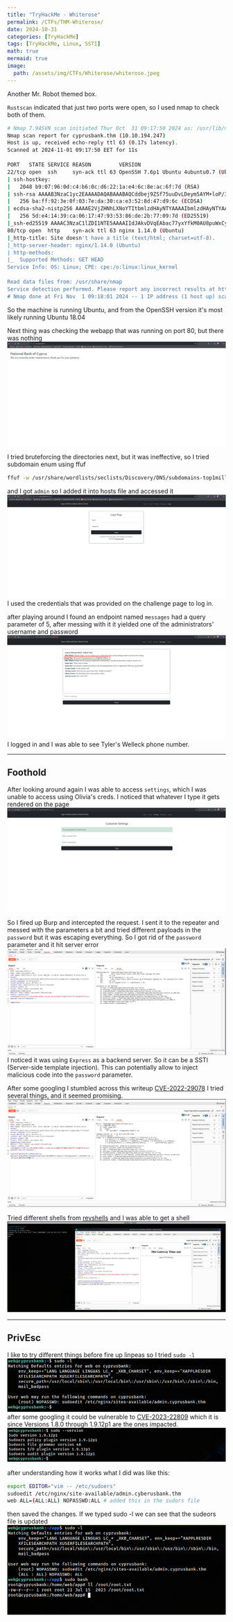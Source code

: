 ```yaml
---
title: "TryHackMe - Whiterose"
permalink: /CTFs/THM-Whiterose/
date: 2024-10-31
categories: [TryHackMe]
tags: [TryHackMe, Linux, SSTI]
math: true
mermaid: true
image:
  path: /assets/img/CTFs/Whiterose/whiterose.jpeg
---
```


Another Mr. Robot themed box.

`Rustscan` indicated that just two ports were open, so I used nmap to check both of them.

``` bash
# Nmap 7.94SVN scan initiated Thur Oct  31 09:17:50 2024 as: /usr/lib/nmap/nmap --privileged -sC -sV -p 22,80 -T4 -oN nmap.scan -vv cyprusbank.thm
Nmap scan report for cyprusbank.thm (10.10.194.247)
Host is up, received echo-reply ttl 63 (0.17s latency).
Scanned at 2024-11-01 09:17:50 EET for 11s

PORT   STATE SERVICE REASON         VERSION
22/tcp open  ssh     syn-ack ttl 63 OpenSSH 7.6p1 Ubuntu 4ubuntu0.7 (Ubuntu Linux; protocol 2.0)
| ssh-hostkey:
|   2048 b9:07:96:0d:c4:b6:0c:d6:22:1a:e4:6c:8e:ac:6f:7d (RSA)
| ssh-rsa AAAAB3NzaC1yc2EAAAADAQABAAABAQCddbej9ZSf75uuDvLDeym5AYM+loP/3W862HTWjmksh0UuiuIz8UNTrf3ZpgtBej4y3E3EKvOmYFvJHZpFRV/hQBq1oZB3+XXVzb5RovazcnMgvFxI4y5nCQM8qTW09YvBOpzTyYmsKjVRJOfLR+F87g90vNdZ/u8uVl7IH0B6NmhGlCjPMVLRmhz7PuZih38t0WRWPruEY5qGliW0M3ngZXL6MmL1Jo146HtM8GASdt6yV9U3GLa3/OMFVjYgysqUQPrMwvUrQ8tIDnRAH1rsKBxDFotvcfW6mJ1OvojQf8PEw7iI/PNJZWGzkg+bm4/k+6PRjO2v/0V98DlU+gnn
|   256 ba:ff:92:3e:0f:03:7e:da:30:ca:e3:52:8d:47:d9:6c (ECDSA)
| ecdsa-sha2-nistp256 AAAAE2VjZHNhLXNoYTItbmlzdHAyNTYAAAAIbmlzdHAyNTYAAABBBNMBr/zXjVQItMqdVH12/sZ3rIt2XFsPWRCy4bXCE7InUVg8Q9SVFkOW2LAi1UStP4A4W8yA8hW+1wJaEFP9ffs=
|   256 5d:e4:14:39:ca:06:17:47:93:53:86:de:2b:77:09:7d (ED25519)
|_ssh-ed25519 AAAAC3NzaC1lZDI1NTE5AAAAIIdJAkvDVqEAbac77yxYfkM0AU8puWxCyqCBJ9Pd9zCi
80/tcp open  http    syn-ack ttl 63 nginx 1.14.0 (Ubuntu)
|_http-title: Site doesn't have a title (text/html; charset=utf-8).
|_http-server-header: nginx/1.14.0 (Ubuntu)
| http-methods:
|_  Supported Methods: GET HEAD
Service Info: OS: Linux; CPE: cpe:/o:linux:linux_kernel

Read data files from: /usr/share/nmap
Service detection performed. Please report any incorrect results at https://nmap.org/submit/ .
# Nmap done at Fri Nov  1 09:18:01 2024 -- 1 IP address (1 host up) scanned in 10.65 seconds
```
So the machine is running Ubuntu, and from the OpenSSH version it's most likely running Ubuntu 18.04

Next thing was checking the webapp that was running on port 80, but there was nothing
![image](/assets/img/CTFs/Whiterose/index.png)

I tried bruteforcing the directories next, but it was ineffective, so I tried subdomain enum using ffuf
``` bash
ffuf -w /usr/share/wordlists/seclists/Discovery/DNS/subdomains-top1million-20000.txt -H "Host: FUZZ.cyprusbank.thm" -u http://10.10.194.247 -fs 57
```
and I got `admin` so I added it into hosts file and accessed it
![image](/assets/img/CTFs/Whiterose/login.png)
I used the credentials that was provided on the challenge page to log in.

after playing around I found an endpoint named `messages` had a query parameter of 5, after messing with it it yielded one of the administrators' username and password
![image](/assets/img/CTFs/Whiterose/messages.png)
I logged in and I was able to see Tyler's Welleck phone number.

---
## Foothold

After looking around again  I was able to access `settings`, which I was unable to access using Olivia's creds.
I noticed that whatever I type it gets rendered on the page
![image](/assets/img/CTFs/Whiterose/weird.png)

So I fired up Burp and intercepted the request. I sent it to the repeater and messed with the parameters a bit and tried different payloads in the `password` but it was escaping everything. So I got rid of the `password` parameter and it hit server error
![image](/assets/img/CTFs/Whiterose/burp1.png)
I noticed it was using `Express` as a backend server. So it can be a SSTI (Server-side template injection). This can potentially allow to inject malicious code into the `password` parameter.

After some googling I stumbled across this writeup [CVE-2022-29078](https://eslam.io/posts/ejs-server-side-template-injection-rce/)
I tried several things, and it seemed promising.
![image](/assets/img/CTFs/Whiterose/burp2.png)

Tried different shells from [revshells](https://www.revshells.com/) and I was able to get a shell
![image](/assets/img/CTFs/Whiterose/foothold.png)

---
## PrivEsc
I like to try different things before fire up linpeas so I tried `sudo -l`
![image](/assets/img/CTFs/Whiterose/sudo.png)
after some googling it could be vulnerable to [CVE-2023-22809](https://www.synacktiv.com/sites/default/files/2023-01/sudo-CVE-2023-22809.pdf) which it is since Versions 1.8.0 through 1.9.12p1 are the ones impacted.
![image](/assets/img/CTFs/Whiterose/sudoVersion.png)

after understanding how it works what I did was like this:
```bash
export EDITOR="vim -- /etc/sudoers"
sudoedit /etc/nginx/site-available/admin.cyberusbank.thm
web ALL=(ALL:ALL) NOPASSWD:ALL # added this in the sudors file
```
then saved the changes. If we typed sudo -l we can see that the sudeors file is updated
![image](/assets/img/CTFs/Whiterose/root.png)
